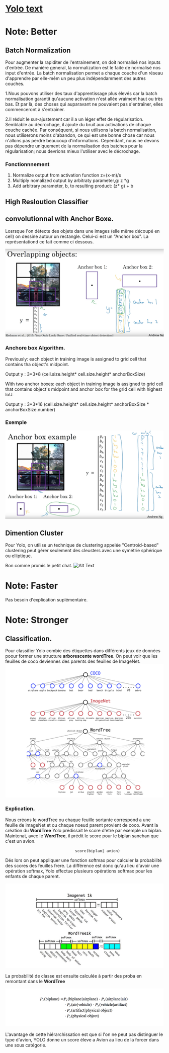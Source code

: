 # [Yolo text](https://arxiv.org/pdf/1612.08242.pdf)

# Note: Better

## Batch Normalization
Pour augmenter la rapiditer de l'entrainement, on doit normalisé nos inputs d'entrée. De manière general, la normalization est le faite de normalisé nos input d'entrée.
La batch normalisation permet a chaque couche d'un réseau d'apprendre par elle-mêm un peu plus indépendamment des autres couches.


  1.Nous pouvons utiliser des taux d'apprentissage plus élevés car la batch normalisation garantit qu'aucune activation   n'est allée vraiment haut ou très bas. Et par là, des choses qui auparavant ne pouvaient pas s'entraîner, elles commenceront à s'entraîner.

  2.Il réduit le sur-ajustement car il a un léger effet de régularisation. Semblable au décrochage, il ajoute du bruit aux activations de chaque couche cachée. Par conséquent, si nous utilisons la batch normalisation, nous utiliserons moins d'abandon, ce qui est une bonne chose car nous n'allons pas perdre beaucoup d'informations. Cependant, nous ne devons pas dépendre uniquement de la normalisation des batches pour la régularisation; nous devrions mieux l'utiliser avec le décrochage.

### Fonctionnnement
  1. Normalize output from activation function z=(x-m)/s
  2. Multiply nomalized output by arbitraty parameter,g: z \*g
  3. Add arbitrary parameter, b, to resulting product: (z\* g) + b


## High Resloution Classifier

## convolutionnal with Anchor Boxe.

Losrsque l'on détecte des objets dans une images (elle même découpé en cell) on dessine autour un rectangle. Celui-ci est un "Anchor box". La représentationd ce fait comme ci dessous.

![Image description](Image/AnchorBoxes.png)

### Anchore box Algorithm.

Previously: each object in training image is assigned to grid cell that contains tha object's midpoint.

Output y : 3\*3\*8  (cell.size.height* cell.size.height* anchorBoxSize)

With two anchor boxes: each object in training image is assigned to grid cell that contains object's midpoint and anchor box for the grid cell with highest IoU.

Output y : 3\*3\*16  (cell.size.height* cell.size.height* anchorBoxSize * anchorBoxSize.number)

### Exemple

![Image description](Image/AnchorBoxes_Example.png)


## Dimention Cluster
Pour Yolo, on utilise un technique de clustering appelée "Centroid-based" clustering peut gérer seulement des cleusters avec une symétrie sphérique ou elliptique.

Bon comme promis le petit chat.
![Alt Text](https://media.giphy.com/media/vFKqnCdLPNOKc/giphy.gif)




# Note: Faster

Pas besoin d'explication suplémentaire.

# Note: Stronger

## Classification.
Pour classifier Yolo combie des étiquettes dans différents jeux de données poour former une structure **arborescente wordTree**. On peut voir que les feuilles de coco deviennes des parents des feuilles de ImageNet.
![Image description](Image/classification.png)
### Explication.
Nous créons le wordTree ou chaque feuille sortante correspond a une feuille de imageNet et ou chaque noeud parent provient de coco.
Avant la création du **WordTree** Yolo prédissait le score d'etre par exemple un biplan.
Maintenat, avec le **WordTree**, il prédit le score pour le biplan sanchan que c'est un avion.

                                   score(biplan| avion)

Dés lors on peut appliquer une fonction softmax pour calculer la probabilité des scores des feuilles frere. La différence est donc qu'au lieu d'avoir une opération softmax, Yolo effectue plusieurs opérations softmax pour les enfants de chaque parent.

![Image description](Image/softmax.png)

La probabilité de classe est ensuite calculée à partir des proba en remontant dans le **WordTree**

![Image description](Image/proba.png)

L'avantage de cette hiérarchissation est que si l'on ne peut pas distinguer le type d'avion, YOLO donne un score éleve a Avion au lieu de la forcer dans une sous catégorie.
